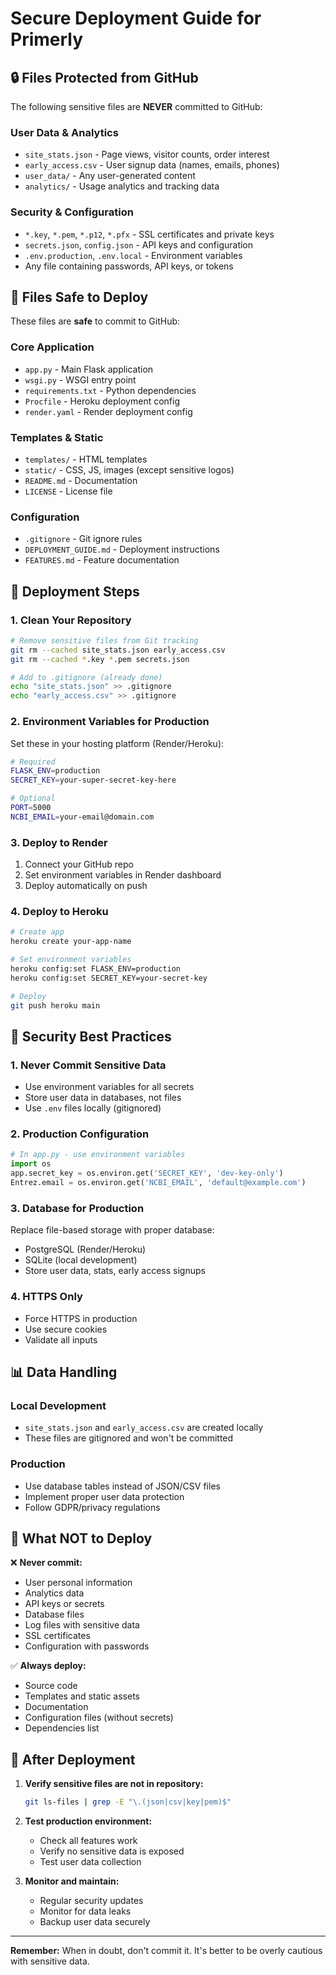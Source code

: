 # Secure Deployment Guide for Primerly

## 🔒 Files Protected from GitHub

The following sensitive files are **NEVER** committed to GitHub:

### User Data & Analytics
- `site_stats.json` - Page views, visitor counts, order interest
- `early_access.csv` - User signup data (names, emails, phones)
- `user_data/` - Any user-generated content
- `analytics/` - Usage analytics and tracking data

### Security & Configuration
- `*.key`, `*.pem`, `*.p12`, `*.pfx` - SSL certificates and private keys
- `secrets.json`, `config.json` - API keys and configuration
- `.env.production`, `.env.local` - Environment variables
- Any file containing passwords, API keys, or tokens

## 📁 Files Safe to Deploy

These files are **safe** to commit to GitHub:

### Core Application
- `app.py` - Main Flask application
- `wsgi.py` - WSGI entry point
- `requirements.txt` - Python dependencies
- `Procfile` - Heroku deployment config
- `render.yaml` - Render deployment config

### Templates & Static
- `templates/` - HTML templates
- `static/` - CSS, JS, images (except sensitive logos)
- `README.md` - Documentation
- `LICENSE` - License file

### Configuration
- `.gitignore` - Git ignore rules
- `DEPLOYMENT_GUIDE.md` - Deployment instructions
- `FEATURES.md` - Feature documentation

## 🚀 Deployment Steps

### 1. Clean Your Repository
```bash
# Remove sensitive files from Git tracking
git rm --cached site_stats.json early_access.csv
git rm --cached *.key *.pem secrets.json

# Add to .gitignore (already done)
echo "site_stats.json" >> .gitignore
echo "early_access.csv" >> .gitignore
```

### 2. Environment Variables for Production
Set these in your hosting platform (Render/Heroku):

```bash
# Required
FLASK_ENV=production
SECRET_KEY=your-super-secret-key-here

# Optional
PORT=5000
NCBI_EMAIL=your-email@domain.com
```

### 3. Deploy to Render
1. Connect your GitHub repo
2. Set environment variables in Render dashboard
3. Deploy automatically on push

### 4. Deploy to Heroku
```bash
# Create app
heroku create your-app-name

# Set environment variables
heroku config:set FLASK_ENV=production
heroku config:set SECRET_KEY=your-secret-key

# Deploy
git push heroku main
```

## 🔐 Security Best Practices

### 1. Never Commit Sensitive Data
- Use environment variables for all secrets
- Store user data in databases, not files
- Use `.env` files locally (gitignored)

### 2. Production Configuration
```python
# In app.py - use environment variables
import os
app.secret_key = os.environ.get('SECRET_KEY', 'dev-key-only')
Entrez.email = os.environ.get('NCBI_EMAIL', 'default@example.com')
```

### 3. Database for Production
Replace file-based storage with proper database:
- PostgreSQL (Render/Heroku)
- SQLite (local development)
- Store user data, stats, early access signups

### 4. HTTPS Only
- Force HTTPS in production
- Use secure cookies
- Validate all inputs

## 📊 Data Handling

### Local Development
- `site_stats.json` and `early_access.csv` are created locally
- These files are gitignored and won't be committed

### Production
- Use database tables instead of JSON/CSV files
- Implement proper user data protection
- Follow GDPR/privacy regulations

## 🚨 What NOT to Deploy

❌ **Never commit:**
- User personal information
- Analytics data
- API keys or secrets
- Database files
- Log files with sensitive data
- SSL certificates
- Configuration with passwords

✅ **Always deploy:**
- Source code
- Templates and static assets
- Documentation
- Configuration files (without secrets)
- Dependencies list

## 🔄 After Deployment

1. **Verify sensitive files are not in repository:**
   ```bash
   git ls-files | grep -E "\.(json|csv|key|pem)$"
   ```

2. **Test production environment:**
   - Check all features work
   - Verify no sensitive data is exposed
   - Test user data collection

3. **Monitor and maintain:**
   - Regular security updates
   - Monitor for data leaks
   - Backup user data securely

---

**Remember:** When in doubt, don't commit it. It's better to be overly cautious with sensitive data.
